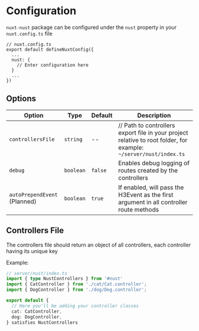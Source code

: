 # Configuration

`nuxt-nust` package can be configured under the `nust` property in your `nuxt.config.ts` file

```typescript{4,5,6}
// nuxt.config.ts
export default defineNuxtConfig({
  ...
  nust: {
    // Enter configuration here
  }
  ...
})
```

## Options

| Option                       | Type      | Default | Description                                                                               |
|------------------------------|-----------|---------|-------------------------------------------------------------------------------------------|
| `controllersFile`            | `string`  | --      | // Path to controllers export file in your project relative to root folder, for example: `~/server/nust/index.ts` |
| `debug`                      | `boolean` | `false` | Enables debug logging of routes created by the controllers                                |
| `autoPrependEvent` (Planned) | `boolean` | `true`  | If enabled, will pass the H3Event as the first argument in all controller route methods   |



## Controllers File

The controllers file should return an object of all controllers, each controller having its unique key

Example: 

```typescript
// server/nust/index.ts
import { type NustControllers } from '#nust'
import { CatController } from './cat/Cat.controller';
import { DogController } from './dog/Dog.controller';

export default {
  // Here you'll be adding your controller classes
  cat: CatController,
  dog: DogController,
} satisfies NustControllers
```
